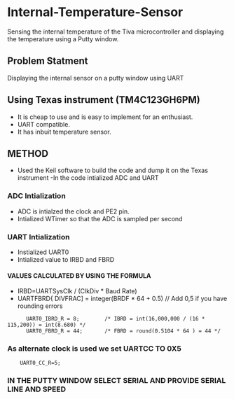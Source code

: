 # Internal-Temperature-Sensor
Sensing the internal temperature of the Tiva microcontroller and displaying the temperature using a Putty window.
## Problem Statment
Displaying the internal sensor on a putty window using UART
## Using Texas instrument (TM4C123GH6PM)
- It is cheap to use and is easy to implement for an enthusiast. 
- UART compatible.
- It has inbuit temperature sensor.
## METHOD
- Used the Keil software to build the code and dump it on the Texas instrument
-In the code intialized ADC and UART 

### ADC Intialization
- ADC is intialzed the clock and PE2 pin.
- Intialized WTimer so that the ADC is sampled per second

### UART Intialization 
- Instialized UART0
- Intialized value to IRBD and FBRD

#### VALUES CALCULATED BY USING THE FORMULA
- IRBD=UARTSysClk / (ClkDiv * Baud Rate)
- UARTFBRD{ DIVFRAC] = integer(BRDF * 64 + 0.5) // Add 0,5 if you have rounding errors
```
      UART0_IBRD_R = 8;        /* IBRD = int(16,000,000 / (16 * 115,200)) = int(8.680) */
      UART0_FBRD_R = 44;       /* FBRD = round(0.5104 * 64 ) = 44 */   
```
### As alternate clock is used we set UARTCC TO 0X5
```
	UART0_CC_R=5;
```

### IN THE PUTTY WINDOW SELECT SERIAL AND PROVIDE SERIAL LINE AND SPEED
